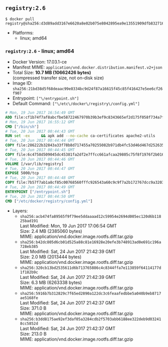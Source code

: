 ## `registry:2.6`

```console
$ docker pull registry@sha256:d3d89add3167e6620a8e02b075e8042895ea9e13551909dfb8327165996ef571
```

-	Platforms:
	-	linux; amd64

### `registry:2.6` - linux; amd64

-	Docker Version: 17.03.1-ce
-	Manifest MIME: `application/vnd.docker.distribution.manifest.v2+json`
-	Total Size: **10.7 MB (10662426 bytes)**  
	(compressed transfer size, not on-disk size)
-	Image ID: `sha256:21bd38d5f68deaac99e8334bc9d24f87a16615f45c85f416427e5ee6cf26f907`
-	Entrypoint: `["\/entrypoint.sh"]`
-	Default Command: `["\/etc\/docker\/registry\/config.yml"]`

```dockerfile
# Mon, 19 Jun 2017 16:54:49 GMT
ADD file:cf1b74f7af8abcfbe58722467970b39b3ef9c8343665ef2d175f058f734a7f6e in / 
# Mon, 19 Jun 2017 16:55:12 GMT
CMD ["/bin/sh"]
# Tue, 20 Jun 2017 00:44:43 GMT
RUN set -ex     && apk add --no-cache ca-certificates apache2-utils
# Tue, 20 Jun 2017 00:44:44 GMT
COPY file:286222b32843a33f78b8d717455a70255082b971db4fc53d46d467d2526359ab in /bin/registry 
# Tue, 20 Jun 2017 00:44:45 GMT
COPY file:6c4758d509045dc45381fa2df2e7ffcc661afcaa29805c75f8f1976f2b016db8 in /etc/docker/registry/config.yml 
# Tue, 20 Jun 2017 00:44:46 GMT
VOLUME [/var/lib/registry]
# Tue, 20 Jun 2017 00:44:47 GMT
EXPOSE 5000/tcp
# Tue, 20 Jun 2017 00:44:48 GMT
COPY file:7b57f7ab1a8cf85c00768560fffc926543a60c9c9f7a2b172767dcc9a3203394 in /entrypoint.sh 
# Tue, 20 Jun 2017 00:44:49 GMT
ENTRYPOINT ["/entrypoint.sh"]
# Tue, 20 Jun 2017 00:44:50 GMT
CMD ["/etc/docker/registry/config.yml"]
```

-	Layers:
	-	`sha256:acb474fa89565f9f79ee5ddaaaad12c59954e2694d005ec120d6b11825bad191`  
		Last Modified: Mon, 19 Jun 2017 17:06:54 GMT  
		Size: 2.4 MB (2385060 bytes)  
		MIME: application/vnd.docker.image.rootfs.diff.tar.gzip
	-	`sha256:b42dc805d6cb01d525a88c81e16928e20efe3b748913ad0e691c196a728eb385`  
		Last Modified: Sat, 24 Jun 2017 21:42:39 GMT  
		Size: 2.0 MB (2013444 bytes)  
		MIME: application/vnd.docker.image.rootfs.diff.tar.gzip
	-	`sha256:320cb13bd2535611d6b713765886c4c8344ffa7e113859f64114177d1f182b9c`  
		Last Modified: Sat, 24 Jun 2017 21:42:39 GMT  
		Size: 6.3 MB (6263338 bytes)  
		MIME: application/vnd.docker.image.rootfs.diff.tar.gzip
	-	`sha256:5916b7b312829c7f65ed2890a122dc3c6feaafedbbe5a040b9eb8717ae5168fe`  
		Last Modified: Sat, 24 Jun 2017 21:42:37 GMT  
		Size: 371.0 B  
		MIME: application/vnd.docker.image.rootfs.diff.tar.gzip
	-	`sha256:b3dd8175ae92ef3daf05a3284cdb2f5703abb6188ee322deb9d032418cc5852d`  
		Last Modified: Sat, 24 Jun 2017 21:42:37 GMT  
		Size: 213.0 B  
		MIME: application/vnd.docker.image.rootfs.diff.tar.gzip
